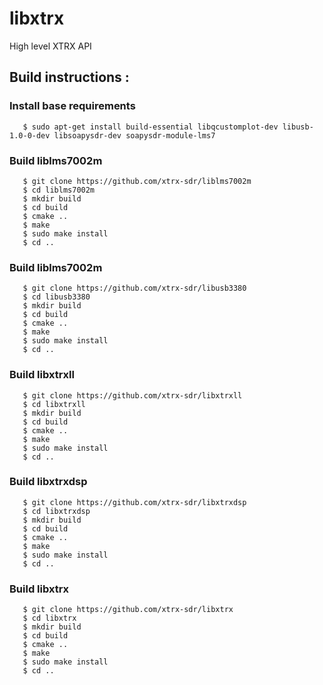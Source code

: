 # libxtrx
High level XTRX API

## Build instructions :

### Install base requirements
```
   $ sudo apt-get install build-essential libqcustomplot-dev libusb-1.0-0-dev libsoapysdr-dev soapysdr-module-lms7
```

### Build liblms7002m
```
   $ git clone https://github.com/xtrx-sdr/liblms7002m
   $ cd liblms7002m
   $ mkdir build
   $ cd build
   $ cmake ..
   $ make
   $ sudo make install
   $ cd ..
```

### Build liblms7002m
```
   $ git clone https://github.com/xtrx-sdr/libusb3380
   $ cd libusb3380
   $ mkdir build
   $ cd build
   $ cmake ..
   $ make
   $ sudo make install
   $ cd ..
```

### Build libxtrxll
```
   $ git clone https://github.com/xtrx-sdr/libxtrxll
   $ cd libxtrxll
   $ mkdir build
   $ cd build
   $ cmake ..
   $ make
   $ sudo make install
   $ cd ..
```

### Build libxtrxdsp
```
   $ git clone https://github.com/xtrx-sdr/libxtrxdsp
   $ cd libxtrxdsp
   $ mkdir build
   $ cd build
   $ cmake ..
   $ make
   $ sudo make install
   $ cd ..
```

### Build libxtrx
```
   $ git clone https://github.com/xtrx-sdr/libxtrx
   $ cd libxtrx
   $ mkdir build
   $ cd build
   $ cmake ..
   $ make
   $ sudo make install
   $ cd ..
```
